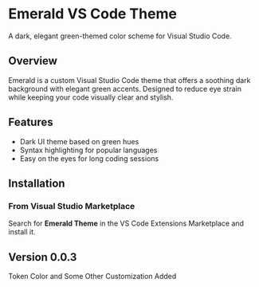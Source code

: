 # Emerald VS Code Theme

A dark, elegant green-themed color scheme for Visual Studio Code.

## Overview

Emerald is a custom Visual Studio Code theme that offers a soothing dark background with elegant green accents. Designed to reduce eye strain while keeping your code visually clear and stylish.

## Features

- Dark UI theme based on green hues
- Syntax highlighting for popular languages
- Easy on the eyes for long coding sessions

## Installation

### From Visual Studio Marketplace

Search for **Emerald Theme** in the VS Code Extensions Marketplace and install it.

## Version 0.0.3 

Token Color and Some Other Customization Added